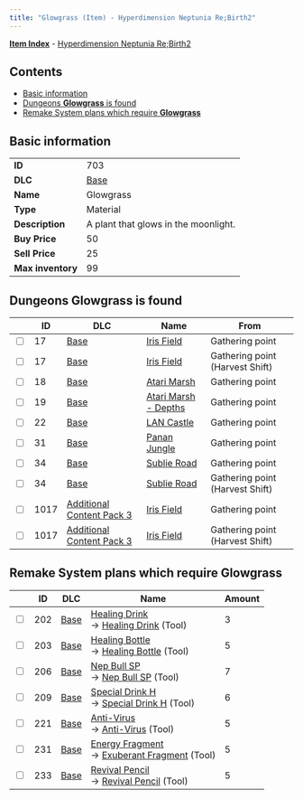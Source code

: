 ```yaml
---
title: "Glowgrass (Item) - Hyperdimension Neptunia Re;Birth2"
---
```


[**Item Index**](/neptunia/rb2/item/index.html) - [Hyperdimension Neptunia Re;Birth2](/neptunia/rb2)

## Contents

- [Basic information](#basic-information)
- [Dungeons **Glowgrass** is found](#dungeons-glowgrass-is-found)
- [Remake System plans which require **Glowgrass**](#remake-system-plans-which-require-glowgrass)

## Basic information

|   |   |
| -- | -- |
| **ID** | 703 |
| **DLC** | [Base](/neptunia/rb2/dlc/0-base.html) |
| **Name** | Glowgrass |
| **Type** | Material |
| **Description** | A plant that glows in the moonlight. |
| **Buy Price** | 50 |
| **Sell Price** | 25 |
| **Max inventory** | 99 |

## Dungeons **Glowgrass** is found

|    | ID | DLC | Name | From |
| -- | -- | --- | ---- | ---- |
| <input type="checkbox" id="rb2-dungeon-0-17" class="trackbox" /> | 17 | [Base](/neptunia/rb2/dlc/0-base.html) | [Iris Field](/neptunia/rb2/dungeon/0-17-iris-field.html) | Gathering point |
| <input type="checkbox" id="rb2-dungeon-0-17" class="trackbox" /> | 17 | [Base](/neptunia/rb2/dlc/0-base.html) | [Iris Field](/neptunia/rb2/dungeon/0-17-iris-field.html) | Gathering point (Harvest Shift) |
| <input type="checkbox" id="rb2-dungeon-0-18" class="trackbox" /> | 18 | [Base](/neptunia/rb2/dlc/0-base.html) | [Atari Marsh](/neptunia/rb2/dungeon/0-18-atari-marsh.html) | Gathering point |
| <input type="checkbox" id="rb2-dungeon-0-19" class="trackbox" /> | 19 | [Base](/neptunia/rb2/dlc/0-base.html) | [Atari Marsh - Depths](/neptunia/rb2/dungeon/0-19-atari-marsh-depths.html) | Gathering point |
| <input type="checkbox" id="rb2-dungeon-0-22" class="trackbox" /> | 22 | [Base](/neptunia/rb2/dlc/0-base.html) | [LAN Castle](/neptunia/rb2/dungeon/0-22-lan-castle.html) | Gathering point |
| <input type="checkbox" id="rb2-dungeon-0-31" class="trackbox" /> | 31 | [Base](/neptunia/rb2/dlc/0-base.html) | [Panan Jungle](/neptunia/rb2/dungeon/0-31-panan-jungle.html) | Gathering point |
| <input type="checkbox" id="rb2-dungeon-0-34" class="trackbox" /> | 34 | [Base](/neptunia/rb2/dlc/0-base.html) | [Sublie Road](/neptunia/rb2/dungeon/0-34-sublie-road.html) | Gathering point |
| <input type="checkbox" id="rb2-dungeon-0-34" class="trackbox" /> | 34 | [Base](/neptunia/rb2/dlc/0-base.html) | [Sublie Road](/neptunia/rb2/dungeon/0-34-sublie-road.html) | Gathering point (Harvest Shift) |
| <input type="checkbox" id="rb2-dungeon-5-1017" class="trackbox" /> | 1017 | [Additional Content Pack 3](/neptunia/rb2/dlc/5-pack3.html) | [Iris Field](/neptunia/rb2/dungeon/5-1017-iris-field.html) | Gathering point |
| <input type="checkbox" id="rb2-dungeon-5-1017" class="trackbox" /> | 1017 | [Additional Content Pack 3](/neptunia/rb2/dlc/5-pack3.html) | [Iris Field](/neptunia/rb2/dungeon/5-1017-iris-field.html) | Gathering point (Harvest Shift) |

## Remake System plans which require **Glowgrass**

|    | ID | DLC | Name | Amount |
| -- | -- | --- | ---- | ------ |
| <input type="checkbox" id="rb2-remake-0-202" class="trackbox" /> | 202 | [Base](/neptunia/rb2/dlc/0-base.html) | [Healing Drink](/neptunia/rb2/remake/0-202-healing-drink.html)<br />→ [Healing Drink](/neptunia/rb2/item/0-3-healing-drink.html) (Tool) | 3 |
| <input type="checkbox" id="rb2-remake-0-203" class="trackbox" /> | 203 | [Base](/neptunia/rb2/dlc/0-base.html) | [Healing Bottle](/neptunia/rb2/remake/0-203-healing-bottle.html)<br />→ [Healing Bottle](/neptunia/rb2/item/0-4-healing-bottle.html) (Tool) | 5 |
| <input type="checkbox" id="rb2-remake-0-206" class="trackbox" /> | 206 | [Base](/neptunia/rb2/dlc/0-base.html) | [Nep Bull SP](/neptunia/rb2/remake/0-206-nep-bull-sp.html)<br />→ [Nep Bull SP](/neptunia/rb2/item/0-7-nep-bull-sp.html) (Tool) | 7 |
| <input type="checkbox" id="rb2-remake-0-209" class="trackbox" /> | 209 | [Base](/neptunia/rb2/dlc/0-base.html) | [Special Drink H](/neptunia/rb2/remake/0-209-special-drink-h.html)<br />→ [Special Drink H](/neptunia/rb2/item/0-11-special-drink-h.html) (Tool) | 6 |
| <input type="checkbox" id="rb2-remake-0-221" class="trackbox" /> | 221 | [Base](/neptunia/rb2/dlc/0-base.html) | [Anti-Virus](/neptunia/rb2/remake/0-221-anti-virus.html)<br />→ [Anti-Virus](/neptunia/rb2/item/0-26-anti-virus.html) (Tool) | 5 |
| <input type="checkbox" id="rb2-remake-0-231" class="trackbox" /> | 231 | [Base](/neptunia/rb2/dlc/0-base.html) | [Energy Fragment](/neptunia/rb2/remake/0-231-energy-fragment.html)<br />→ [Exuberant Fragment](/neptunia/rb2/item/0-36-exuberant-fragment.html) (Tool) | 5 |
| <input type="checkbox" id="rb2-remake-0-233" class="trackbox" /> | 233 | [Base](/neptunia/rb2/dlc/0-base.html) | [Revival Pencil](/neptunia/rb2/remake/0-233-revival-pencil.html)<br />→ [Revival Pencil](/neptunia/rb2/item/0-38-revival-pencil.html) (Tool) | 5 |